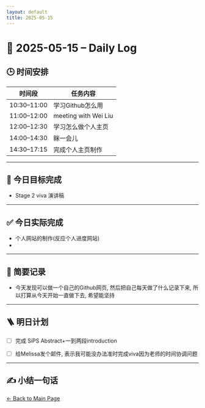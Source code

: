 ```yaml
---
layout: default
title: 2025-05-15
---
```


# 📅 2025-05-15 – Daily Log

## 🕒 时间安排

| 时间段 | 任务内容 |
|--------|----------|
| 10:30–11:00 | 学习Github怎么用 |
| 11:00–12:00 | meeting with Wei Liu |
| 12:00–12:30 | 学习怎么做个人主页 |
| 14:00–14:30 | 眯一会儿 |
| 14:30–17:15 | 完成个人主页制作 |

---

## 🎯 今日目标完成

- Stage 2 viva 演讲稿


---
## ✅ 今日实际完成

- 个人网站的制作(反应个人进度网站)
- 

---

## 🧠 简要记录

- 今天发现可以做一个自己的Github网页, 然后把自己每天做了什么记录下来, 所以打算从今天开始一直做下去, 希望能坚持


---

## 🪜 明日计划

- [ ] 完成 SiPS Abstract+一到两段introduction
- [ ] 给Melissa发个邮件, 表示我可能没办法准时完成viva因为老师的时间协调问题


---

## ✍️ 小结一句话

>

[← Back to Main Page](/index.md)
